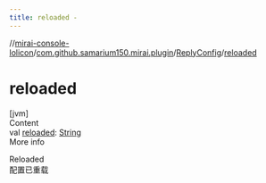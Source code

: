 ```yaml
---
title: reloaded -
---
```

//[mirai-console-lolicon](../../../index.md)/[com.github.samarium150.mirai.plugin](../index.md)/[ReplyConfig](index.md)/[reloaded](reloaded.md)



# reloaded  
[jvm]  
Content  
val [reloaded](reloaded.md): [String](https://kotlinlang.org/api/latest/jvm/stdlib/kotlin/-string/index.html)  
More info  


Reloaded <br> 配置已重载

  



